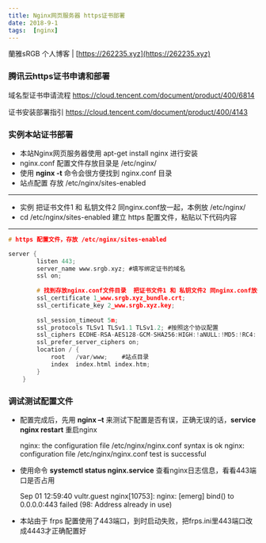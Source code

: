 ```yaml
---
title: Nginx网页服务器 https证书部署
date: 2018-9-1
tags:  [nginx]
---
```


蘭雅sRGB 个人博客 | [https://262235.xyz](https://262235.xyz)

### 腾讯云https证书申请和部署

域名型证书申请流程
https://cloud.tencent.com/document/product/400/6814

证书安装部署指引
https://cloud.tencent.com/document/product/400/4143

### 实例本站证书部署

- 本站Nginx网页服务器使用 apt-get install nginx 进行安装
- nginx.conf 配置文件存放目录是 /etc/nginx/
- 使用 **nginx -t** 命令会很方便找到 nginx.conf 目录
- 站点配置 存放 /etc/nginx/sites-enabled
---
- 实例 把证书文件1 和 私钥文件2 同nginx.conf放一起，本例放 /etc/nginx/
- cd /etc/nginx/sites-enabled  建立 https 配置文件，粘贴以下代码内容
---

~~~c
# https 配置文件，存放 /etc/nginx/sites-enabled

server {
        listen 443;
        server_name www.srgb.xyz; #填写绑定证书的域名
        ssl on;
        
        # 找到存放nginx.conf文件目录  把证书文件1 和 私钥文件2 同nginx.conf放一起，本例放 /etc/nginx
        ssl_certificate 1_www.srgb.xyz_bundle.crt;    
        ssl_certificate_key 2_www.srgb.xyz.key;
        
        ssl_session_timeout 5m;
        ssl_protocols TLSv1 TLSv1.1 TLSv1.2; #按照这个协议配置
        ssl_ciphers ECDHE-RSA-AES128-GCM-SHA256:HIGH:!aNULL:!MD5:!RC4:!DHE;#按照这个套件配置
        ssl_prefer_server_ciphers on;
        location / {
            root   /var/www;    #站点目录
            index  index.html index.htm;
        }
    }
~~~

### 调试测试配置文件
- 配置完成后，先用 **nginx –t** 来测试下配置是否有误，正确无误的话，**service nginx restart** 重启nginx

	nginx: the configuration file /etc/nginx/nginx.conf syntax is ok
	nginx: configuration file /etc/nginx/nginx.conf test is successful
	
- 使用命令 **systemctl status nginx.service** 查看nginx日志信息，看看443端口是否占用

	Sep 01 12:59:40 vultr.guest nginx[10753]: nginx: [emerg] bind() to 0.0.0.0:443 failed (98: Address already in use)
- 本站由于 frps 配置使用了443端口，到时启动失败，把frps.ini里443端口改成4443才正确配置好